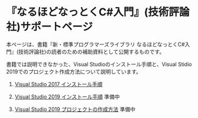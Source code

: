 # 『なるほどなっとくC#入門』(技術評論社)サポートページ

本ページは、書籍『新・標準プログラマーズライブラリ なるほどなっとくC#入門』(技術評論社)の読者のための補助資料として公開するものです。

書籍では説明できなかった、Visual Studioのインストール手順と、Visual Stidio 2019でのプロジェクト作成方法について説明しています。


1. [Visual Studio 2017 インストール手順](vs2017/install.html)

2. [Visual Studio 2019 インストール手順]() 準備中

3. [Visual Studio 2019 プロジェクトの作成方法]() 準備中


